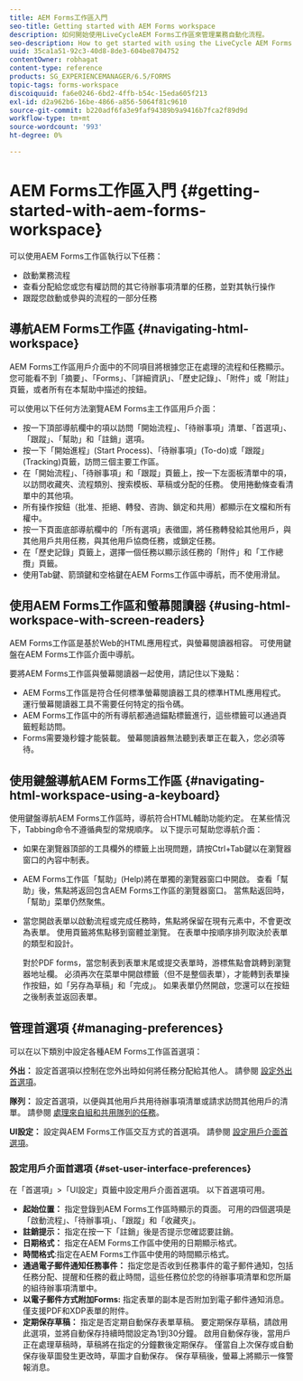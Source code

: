 ```yaml
---
title: AEM Forms工作區入門
seo-title: Getting started with AEM Forms workspace
description: 如何開始使用LiveCycleAEM Forms工作區來管理業務自動化流程。
seo-description: How to get started with using the LiveCycle AEM Forms workspace to manage your business automation processes.
uuid: 35ca1a51-92c3-40d8-8de3-604be8704752
contentOwner: robhagat
content-type: reference
products: SG_EXPERIENCEMANAGER/6.5/FORMS
topic-tags: forms-workspace
discoiquuid: fa6e0246-6bd2-4ffb-b54c-15eda605f213
exl-id: d2a962b6-16be-4866-a856-5064f81c9610
source-git-commit: b220adf6fa3e9faf94389b9a9416b7fca2f89d9d
workflow-type: tm+mt
source-wordcount: '993'
ht-degree: 0%

---
```


# AEM Forms工作區入門 {#getting-started-with-aem-forms-workspace}

可以使用AEM Forms工作區執行以下任務：

* 啟動業務流程
* 查看分配給您或您有權訪問的其它待辦事項清單的任務，並對其執行操作
* 跟蹤您啟動或參與的流程的一部分任務

## 導航AEM Forms工作區 {#navigating-html-workspace}

AEM Forms工作區用戶介面中的不同項目將根據您正在處理的流程和任務顯示。 您可能看不到「摘要」、「Forms」、「詳細資訊」、「歷史記錄」、「附件」或「附註」頁籤，或者所有在本幫助中描述的按鈕。

可以使用以下任何方法瀏覽AEM Forms主工作區用戶介面：

* 按一下頂部導航欄中的項以訪問「開始流程」、「待辦事項」清單、「首選項」、「跟蹤」、「幫助」和「註銷」選項。
* 按一下「開始進程」(Start Process)、「待辦事項」(To-do)或「跟蹤」(Tracking)頁籤，訪問三個主要工作區。
* 在「開始流程」、「待辦事項」和「跟蹤」頁籤上，按一下左面板清單中的項，以訪問收藏夾、流程類別、搜索模板、草稿或分配的任務。 使用捲動條查看清單中的其他項。
* 所有操作按鈕（批准、拒絕、轉發、咨詢、鎖定和共用）都顯示在文檔和所有權中。
* 按一下頁面底部導航欄中的「所有選項」表徵圖，將任務轉發給其他用戶，與其他用戶共用任務，與其他用戶協商任務，或鎖定任務。
* 在「歷史記錄」頁籤上，選擇一個任務以顯示該任務的「附件」和「工作總攬」頁籤。
* 使用Tab鍵、箭頭鍵和空格鍵在AEM Forms工作區中導航，而不使用滑鼠。

## 使用AEM Forms工作區和螢幕閱讀器 {#using-html-workspace-with-screen-readers}

AEM Forms工作區是基於Web的HTML應用程式，與螢幕閱讀器相容。 可使用鍵盤在AEM Forms工作區介面中導航。

要將AEM Forms工作區與螢幕閱讀器一起使用，請記住以下幾點：

* AEM Forms工作區是符合任何標準螢幕閱讀器工具的標準HTML應用程式。 運行螢幕閱讀器工具不需要任何特定的指令碼。
* AEM Forms工作區中的所有導航都通過錨點標籤進行，這些標籤可以通過頁籤輕鬆訪問。
* Forms需要幾秒鐘才能裝載。 螢幕閱讀器無法聽到表單正在載入，您必須等待。

## 使用鍵盤導航AEM Forms工作區 {#navigating-html-workspace-using-a-keyboard}

使用鍵盤導航AEM Forms工作區時，導航符合HTML輔助功能約定。 在某些情況下，Tabbing命令不遵循典型的常規順序。 以下提示可幫助您導航介面：

* 如果在瀏覽器頂部的工具欄外的標籤上出現問題，請按Ctrl+Tab鍵以在瀏覽器窗口的內容中制表。
* AEM Forms工作區「幫助」(Help)將在單獨的瀏覽器窗口中開啟。 查看「幫助」後，焦點將返回包含AEM Forms工作區的瀏覽器窗口。 當焦點返回時，「幫助」菜單仍然聚焦。
* 當您開啟表單以啟動流程或完成任務時，焦點將保留在現有元素中，不會更改為表單。 使用頁籤將焦點移到窗體並瀏覽。 在表單中按順序排列取決於表單的類型和設計。

   對於PDF forms，當您制表到表單末尾或提交表單時，游標焦點會跳轉到瀏覽器地址欄。 必須再次在菜單中開啟標籤（但不是整個表單），才能轉到表單操作按鈕，如「另存為草稿」和「完成」。 如果表單仍然開啟，您還可以在按鈕之後制表並返回表單。

## 管理首選項 {#managing-preferences}

可以在以下類別中設定各種AEM Forms工作區首選項：

**外出：** 設定首選項以控制在您外出時如何將任務分配給其他人。 請參閱 [設定外出首選項](todo-lists.md#setting-out-of-office-preferences)。

**隊列：** 設定首選項，以便與其他用戶共用待辦事項清單或請求訪問其他用戶的清單。 請參閱 [處理來自組和共用隊列的任務](todo-lists.md#working-with-tasks-from-group-and-shared-queues)。

**UI設定：** 設定與AEM Forms工作區交互方式的首選項。 請參閱 [設定用戶介面首選項](#set-user-interface-preferences)。

### 設定用戶介面首選項 {#set-user-interface-preferences}

在「首選項」>「UI設定」頁籤中設定用戶介面首選項。 以下首選項可用。

* **起始位置：** 指定登錄到AEM Forms工作區時顯示的頁面。 可用的四個選項是「啟動流程」、「待辦事項」、「跟蹤」和「收藏夾」。
* **註銷提示：** 指定在按一下「註銷」後是否提示您確認要註銷。
* **日期格式：** 指定在AEM Forms工作區中使用的日期顯示格式。
* **時間格式**:指定在AEM Forms工作區中使用的時間顯示格式。
* **通過電子郵件通知任務事件：** 指定您是否收到任務事件的電子郵件通知，包括任務分配、提醒和任務的截止時間，這些任務位於您的待辦事項清單和您所屬的組待辦事項清單中。
* **以電子郵件方式附加Forms:** 指定表單的副本是否附加到電子郵件通知消息。 僅支援PDF和XDP表單的附件。
* **定期保存草稿：** 指定是否定期自動保存表單草稿。 要定期保存草稿，請啟用此選項，並將自動保存持續時間設定為1到30分鐘。 啟用自動保存後，當用戶正在處理草稿時，草稿將在指定的分鐘數後定期保存。 僅當自上次保存或自動保存後草圖發生更改時，草圖才自動保存。 保存草稿後，螢幕上將顯示一條警報消息。
